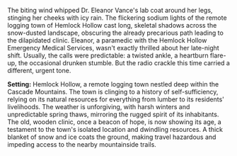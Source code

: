 The biting wind whipped Dr. Eleanor Vance's lab coat around her legs, stinging her cheeks with icy rain.  The flickering sodium lights of the remote logging town of Hemlock Hollow cast long, skeletal shadows across the snow-dusted landscape, obscuring the already precarious path leading to the dilapidated clinic.  Eleanor, a paramedic with the Hemlock Hollow Emergency Medical Services, wasn't exactly thrilled about her late-night shift.  Usually, the calls were predictable:  a twisted ankle, a heartburn flare-up, the occasional drunken stumble. But the radio crackle this time carried a different, urgent tone.

**Setting:** Hemlock Hollow, a remote logging town nestled deep within the Cascade Mountains.  The town is clinging to a history of self-sufficiency, relying on its natural resources for everything from lumber to its residents' livelihoods.  The weather is unforgiving, with harsh winters and unpredictable spring thaws, mirroring the rugged spirit of its inhabitants. The old, wooden clinic, once a beacon of hope, is now showing its age, a testament to the town's isolated location and dwindling resources.  A thick blanket of snow and ice coats the ground, making travel hazardous and impeding access to the nearby mountainside trails.
